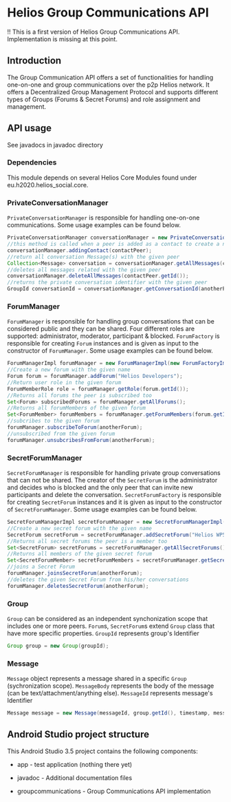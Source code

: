 # Helios Group Communications API #

!! This is a first version of Helios Group Communications API. Implementation is missing at this point. 

## Introduction ##

The Group Communication API offers a set of functionalities for handling one-on-one and group communications over the p2p Helios network. It offers a Decentralized Group Management Protocol and supports different types of Groups (Forums & Secret Forums) and role assignment and management.

## API usage ##

See javadocs in javadoc directory

### Dependencies ###

This module depends on several Helios Core Modules found under eu.h2020.helios_social.core.

### PrivateConversationManager ###

`PrivateConversationManager` is responsible for handling one-on-one communications. Some usage examples can be found below.

```java
PrivateConversationManager conversationManager = new PrivateConversationManager();
//this method is called when a peer is added as a contact to create a new Group (groups are explained below)
conversationManager.addingContact(contactPeer);
//return all conversation Message(s) with the given peer
Collection<Message> conversation = conversationManager.getAllMessages(contactPeer.getId());
//deletes all messages related with the given peer
conversationManager.deleteAllMessages(contactPeer.getId());
//returns the private conversation identifier with the given peer
GroupId conversationId = conversationManager.getConversationId(anotherPeer);
```

### ForumManager ###

`ForumManager` is responsible for handling group conversations that can be considered public and they can be shared. Four different roles are supported: administrator, moderator, participant & blocked. `ForumFactory` is responsible for creating `Forum` instances and is given as input to the constructor of `ForumManager`. Some usage examples can be found below.

```java
ForumManagerImpl forumManager = new ForumManagerImpl(new ForumFactoryImpl());
//Create a new forum with the given name
Forum forum = forumManager.addForum("Helios Developers");
//Return user role in the given forum
ForumMemberRole role = forumManager.getRole(forum.getId());
//Returns all forums the peer is subscribed too
Set<Forum> subscribedForums = forumManager.getAllForums();
//Returns all forumMembers of the given forum
Set<ForumMember> forumMembers = forumManager.getForumMembers(forum.getId());
//subcribes to the given forum
forumManager.subscribeToForum(anotherForum);
//unsubscribed from the given forum
forumManager.unsubcribesFromForum(anotherForum);
```

### SecretForumManager ###
`SecretForumManager` is responsible for handling private group conversations that can not be shared. The creator of the `SecretForum` is the administrator and decides who is blocked and the only peer that can invite new participants and delete the conversation. `SecretForumFactory` is responsible for creating `SecretForum` instances and it is given as input to the constructor of `SecretForumManager`. Some usage examples can be found below.

```java
SecretForumManagerImpl secretForumManager = new SecretForumManagerImpl(new SecretForumFactoryImpl());
//Create a new secret forum with the given name
SecretForum secretForum = secretForumManager.addSecretForum("Helios WP5 Task Leaders");
//Returns all secret forums the peer is a member too
Set<SecretForum> secretForums = secretForumManager.getAllSecretForums();
//Returns all members of the given secret forum
Set<SecretForumMember> secretForumMembers = secretForumManager.getSecretForumMembers(forum.getId());
//joins a Secret Forum
forumManager.joinsSecretForum(anotherForum);
//deletes the given Secret Forum from his/her conversations
forumManager.deletesSecretForum(anotherForum);
```

### Group ###

`Group` can be considered as an independent synchonization scope that includes one or more peers. `Forum`s, `SecretForum`s extend `Group` class that have more specific properties. `GroupId` represents group's Identifier

```java
Group group = new Group(groupId);
```

### Message ###
`Message` object represents a message shared in a specific `Group` (sychronization scope). `MessageBody` represents the body of the message (can be text/attachment/anything else). `MessageId` represents message's Identifier

```java
Message message = new Message(messageId, group.getId(), timestamp, messageBody);
```

## Android Studio project structure ##

This Android Studio 3.5 project contains the following components:

* app - test application (nothing there yet)

* javadoc - Additional documentation files

* groupcommunications - Group Communications API implementation
